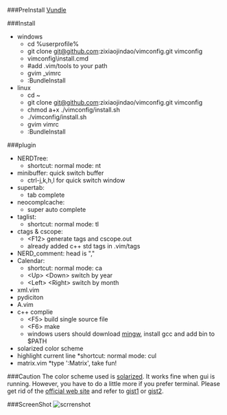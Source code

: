 ###PreInstall
[Vundle](https://github.com/gmarik/vundle)

###Install
* windows 
    * cd %userprofile%
    * git clone git@github.com:zixiaojindao/vimconfig.git vimconfig
    * vimconfig\install.cmd
    * #add .vim/tools to your path
    * gvim \_vimrc
    * :BundleInstall
* linux
    * cd ~
    * git clone git@github.com:zixiaojindao/vimconfig.git vimconfig
    * chmod a+x ./vimconfig/install.sh
    * ./vimconfig/install.sh
    * gvim vimrc
    * :BundleInstall

###plugin
* NERDTree: 
    * shortcut: normal mode: nt
* minibuffer: quick switch buffer
    * ctrl-j,k,h,l for quick switch window
* supertab: 
    * tab complete
* neocomplcache: 
    * super auto complete 
* taglist: 
    * shortcut: normal mode: tl
* ctags & cscope: 
    * &lt;F12&gt; generate tags and cscope.out
    * already added c++ std tags in .vim/tags
* NERD\_comment: head is ","
* Calendar:
    * shortcut: normal mode: ca
    * &lt;Up&gt; &lt;Down&gt; switch by year
    * &lt;Left&gt; &lt;Right&gt; switch by month
* xml.vim
* pydiciton
* A.vim
* c++ complie
    * &lt;F5&gt; build single source file
    * &lt;F6&gt; make
    * windows users should download [mingw](http://www.mingw.org/), install gcc and add bin to $PATH
* solarized color scheme
* highlight current line
    *shortcut: normal mode: cul
* matrix.vim 
    *type ':Matrix', take fun!

###Caution
The color scheme used is [solarized](http://ethanschoonover.com/solarized). It works fine when gui is running. However, you have to do a little more if you prefer terminal. Please get rid of the [official web site](http://ethanschoonover.com/solarized) and refer to [gist1](https://gist.github.com/gmodarelli/5942850) or [gist2](https://gist.github.com/codeforkjeff/1397104#file-solarize-sh).

###ScreenShot
![scrrenshot](http://thumbsnap.com/i/9I2PtKPF.png)

